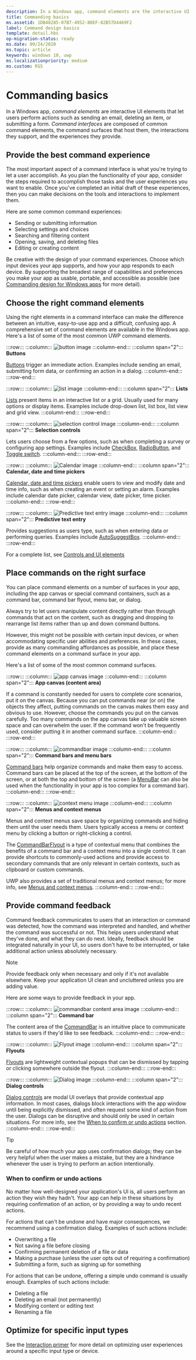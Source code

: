 ```yaml
---
description: In a Windows app, command elements are the interactive UI elements that enable the user to perform actions, such as sending an email, deleting an item, or submitting a form.
title: Commanding basics
ms.assetid: 1DB48285-07B7-4952-80EF-02B57D4469F2
label: Command design basics
template: detail.hbs
op-migration-status: ready
ms.date: 09/24/2020
ms.topic: article
keywords: windows 10, uwp
ms.localizationpriority: medium
ms.custom: RS5
---
```

# Commanding basics

In a Windows app, *command elements* are interactive UI elements that let users perform actions such as sending an email, deleting an item, or submitting a form. *Command interfaces* are composed of common command elements, the command surfaces that host them, the interactions they support, and the experiences they provide.

## Provide the best command experience

The most important aspect of a command interface is what you're trying to let a user accomplish. As you plan the functionality of your app, consider the steps required to accomplish those tasks and the user experiences you want to enable. Once you've completed an initial draft of these experiences, then you can make decisions on the tools and interactions to implement them.

Here are some common command experiences:

- Sending or submitting information
- Selecting settings and choices
- Searching and filtering content
- Opening, saving, and deleting files
- Editing or creating content

Be creative with the design of your command experiences. Choose which input devices your app supports, and how your app responds to each device. By supporting the broadest range of capabilities and preferences you make your app as usable, portable, and accessible as possible (see [Commanding design for Windows apps](../controls/commanding.md) for more detail).

<!--
When designing a command interface, the most important decision is choosing what a user can do. To plan the right type of interactions, focus on your app - consider the user experiences you want to enable, and what steps users will need to take. Once you decide what you want users to accomplish, then you can provide them the tools to do so.
-->

## Choose the right command elements

Using the right elements in a command interface can make the difference between an intuitive, easy-to-use app and a difficult, confusing app. A comprehensive set of command elements are available in the Windows app. Here's a list of some of the most common UWP command elements.

:::row:::
    :::column:::
![button image](images/thumbnail-button.svg)
    :::column-end:::
    :::column span="2":::
**Buttons**

[Buttons](../controls/buttons.md) trigger an immediate action. Examples include sending an email, submitting form data, or confirming an action in a dialog.
    :::column-end:::
:::row-end:::

:::row:::
    :::column:::
![list image](images/thumbnail-list.svg)
    :::column-end:::
    :::column span="2":::
**Lists**

[Lists](../controls/lists.md) present items in an interactive list or a grid. Usually used for many options or display items. Examples include drop-down list, list box, list view and grid view.
    :::column-end:::
:::row-end:::

:::row:::
    :::column:::
![selection control image](images/thumbnail-selection.svg)
    :::column-end:::
    :::column span="2":::
**Selection controls**

Lets users choose from a few options, such as when completing a survey or configuring app settings. Examples include [CheckBox](../controls/checkbox.md), [RadioButton](../controls/radio-button.md), and [Toggle switch](../controls/toggles.md).
    :::column-end:::
:::row-end:::

:::row:::
    :::column:::
![Calendar  image](images/thumbnail-calendar.svg)
    :::column-end:::
    :::column span="2":::
**Calendar, date and time pickers**

[Calendar, date and time pickers](../controls/date-and-time.md) enable users to view and modify date and time info, such as when creating an event or setting an alarm. Examples include calendar date picker, calendar view, date picker, time picker.
    :::column-end:::
:::row-end:::

:::row:::
    :::column:::
![Predictive text entry image](images/thumbnail-autosuggest.svg)
    :::column-end:::
    :::column span="2":::
**Predictive text entry**

Provides suggestions as users type, such as when entering data or performing queries. Examples include [AutoSuggestBox](../controls/auto-suggest-box.md).
    :::column-end:::
:::row-end:::

For a complete list, see [Controls and UI elements](../controls/index.md)

## Place commands on the right surface

You can place command elements on a number of surfaces in your app, including the app canvas or special command containers, such as a command bar, command bar flyout, menu bar, or dialog.

Always try to let users manipulate content directly rather than through commands that act on the content, such as dragging and dropping to rearrange list items rather than up and down command buttons.

However, this might not be possible with certain input devices, or when accommodating specific user abilities and preferences. In these cases, provide as many commanding affordances as possible, and place these command elements on a command surface in your app.

Here's a list of some of the most common command surfaces.

:::row:::
    :::column:::
![app canvas image](images/thumbnail-canvas.svg)
    :::column-end:::
    :::column span="2":::
**App canvas (content area)**

If a command is constantly needed for users to complete core scenarios, put it on the canvas. Because you can put commands near (or on) the objects they affect, putting commands on the canvas makes them easy and obvious to use. However, choose the commands you put on the canvas carefully. Too many commands on the app canvas take up valuable screen space and can overwhelm the user. If the command won't be frequently used, consider putting it in another command surface.
    :::column-end:::
:::row-end:::

:::row:::
    :::column:::
![commandbar image](images/thumbnail-commandbar.svg)
    :::column-end:::
    :::column span="2":::
**Command bars and menu bars**

[Command bars](../controls/command-bar.md) help organize commands and make them easy to access. Command bars can be placed at the top of the screen, at the bottom of the screen, or at both the top and bottom of the screen (a [MenuBar](../controls/menus.md#create-a-menu-bar) can also be used when the functionality in your app is too complex for a command bar).
    :::column-end:::
:::row-end:::

:::row:::
    :::column:::
![context menu image](images/thumbnail-contextmenu.svg)
    :::column-end:::
    :::column span="2":::
**Menus and context menus**

Menus and context menus save space by organizing commands and hiding them until the user needs them. Users typically access a menu or context menu by clicking a button or right-clicking a control.

The [CommandBarFlyout](../controls/command-bar-flyout.md) is a type of contextual menu that combines the benefits of a command bar and a context menu into a single control. It can provide shortcuts to commonly-used actions and provide access to secondary commands that are only relevant in certain contexts, such as clipboard or custom commands.

UWP also provides a set of traditional menus and context menus; for more info, see [Menus and context menus](../controls/menus-and-context-menus.md).
    :::column-end:::
:::row-end:::

## Provide command feedback

Command feedback communicates to users that an interaction or command was detected, how the command was interpreted and handled, and whether the command was successful or not. This helps users understand what they've done, and what they can do next. Ideally, feedback should be integrated naturally in your UI, so users don't have to be interrupted, or take additional action unless absolutely necessary.

> [!NOTE]
> Provide feedback only when necessary and only if it's not available elsewhere. Keep your application UI clean and uncluttered unless you are adding value.

Here are some ways to provide feedback in your app.

:::row:::
    :::column:::
![commandbar content area image](images/thumbnail-commandbar2.svg)
    :::column-end:::
    :::column span="2":::
**Command bar**

The content area of the [CommandBar](../controls/command-bar.md) is an intuitive place to communicate status to users if they'd like to see feedback.
    :::column-end:::
:::row-end:::

:::row:::
    :::column:::
![Flyout image](images/thumbnail-flyout.svg)
    :::column-end:::
    :::column span="2":::
**Flyouts**

[Flyouts](../controls/dialogs-and-flyouts/index.md) are lightweight contextual popups that can be dismissed by tapping or clicking somewhere outside the flyout.
    :::column-end:::
:::row-end:::

:::row:::
    :::column:::
![Dialog image](images/thumbnail-dialog.svg)
    :::column-end:::
    :::column span="2":::
**Dialog controls**

[Dialog controls](../controls/dialogs-and-flyouts/index.md) are modal UI overlays that provide contextual app information. In most cases, dialogs block interactions with the app window until being explicitly dismissed, and often request some kind of action from the user. Dialogs can be disruptive and should only be used in certain situations. For more info, see the [When to confirm or undo actions](#when-to-confirm-or-undo-actions) section.
    :::column-end:::
:::row-end:::

> [!TIP]
> Be careful of how much your app uses confirmation dialogs; they can be very helpful when the user makes a mistake, but they are a hindrance whenever the user is trying to perform an action intentionally.

### When to confirm or undo actions

No matter how well-designed your application's UI is, all users perform an action they wish they hadn't. Your app can help in these situations by requiring confirmation of an action, or by providing a way to undo recent actions.

For actions that can't be undone and have major consequences, we recommend using a confirmation dialog. Examples of such actions include:

- Overwriting a file
- Not saving a file before closing
- Confirming permanent deletion of a file or data
- Making a purchase (unless the user opts out of requiring a confirmation)
- Submitting a form, such as signing up for something

For actions that can be undone, offering a simple undo command is usually enough. Examples of such actions include:

- Deleting a file
- Deleting an email (not permanently)
- Modifying content or editing text
- Renaming a file

## Optimize for specific input types

See the [Interaction primer](../input/index.md) for more detail on optimizing user experiences around a specific input type or device.
